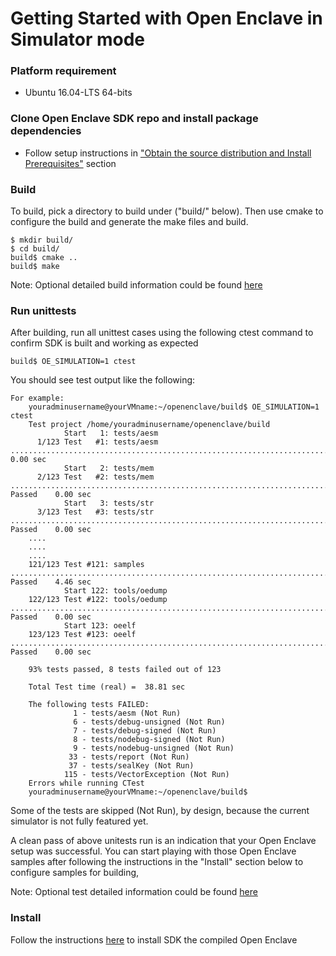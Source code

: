 
Getting Started with Open Enclave in Simulator mode 
=====================================================

### Platform requirement

- Ubuntu 16.04-LTS 64-bits

### Clone Open Enclave SDK repo and install package dependencies

- Follow setup instructions in ["Obtain the source distribution and Install Prerequisites"](prerequisites.md) section

### Build

To build, pick a directory to build under ("build/" below). Then use cmake to configure
the build and generate the make files and build.

    $ mkdir build/
    $ cd build/
    build$ cmake ..
    build$ make

Note: Optional detailed build information could be found [here](advancedBuildInfo.md)

### Run unittests

  After building, run all unittest cases using the following ctest command to confirm 
  SDK is built and working as expected

    build$ OE_SIMULATION=1 ctest
    
  You should see test output like the following:
  
    For example:
        youradminusername@yourVMname:~/openenclave/build$ OE_SIMULATION=1 ctest
        Test project /home/youradminusername/openenclave/build
                Start   1: tests/aesm
          1/123 Test   #1: tests/aesm ...............................................................................................................***Skipped   0.00 sec
                Start   2: tests/mem
          2/123 Test   #2: tests/mem ................................................................................................................   Passed    0.00 sec
                Start   3: tests/str
          3/123 Test   #3: tests/str ................................................................................................................   Passed    0.00 sec
        ....
        ....
        ....
        121/123 Test #121: samples ..................................................................................................................   Passed    4.46 sec
                Start 122: tools/oedump
        122/123 Test #122: tools/oedump .............................................................................................................   Passed    0.00 sec
                Start 123: oeelf
        123/123 Test #123: oeelf ....................................................................................................................   Passed    0.00 sec

        93% tests passed, 8 tests failed out of 123

        Total Test time (real) =  38.81 sec

        The following tests FAILED:
                  1 - tests/aesm (Not Run)
                  6 - tests/debug-unsigned (Not Run)
                  7 - tests/debug-signed (Not Run)
                  8 - tests/nodebug-signed (Not Run)
                  9 - tests/nodebug-unsigned (Not Run)
                 33 - tests/report (Not Run)
                 37 - tests/sealKey (Not Run)
                115 - tests/VectorException (Not Run)
        Errors while running CTest
        youradminusername@yourVMname:~/openenclave/build$

Some of the tests are skipped (Not Run), by design, because the current simulator is not fully featured yet.

A clean pass of above unitests run is an indication that your Open Enclave setup was successful. You can start playing with those Open Enclave samples after following the instructions in the "Install" section below to configure samples for building,

Note: Optional test detailed information could be found [here](AdvancedTestInfo.md)
   
### Install

 Follow the instructions [here](InstallInfo.md) to install SDK the compiled Open Enclave
